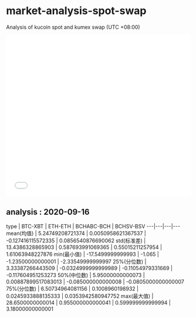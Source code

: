 # market-analysis-spot-swap
Analysis of kucoin spot and kumex swap (UTC +08:00)

<iframe width="100%" height="440" src="./data.html" frameborder="no" border="0" scrolling="no"></iframe>

## analysis : 2020-09-16

type | BTC-XBT | ETH-ETH | BCHABC-BCH | BCHSV-BSV 
---|---|---|---
mean(均值) | 5.24749208721374 | 0.0050958621367537 | -0.127416115572335 | 0.0856540876690062
std(标准差) | 13.4386328865903 | 0.587693991069365 | 0.55015211257954 | 1.61063948227876
min(最小值) | -17.5499999999993 | -1.065 | -1.23500000000001 | -2.33549999999997
25%(分位数) | 3.33387266443509 | -0.0324999999999989 | -0.11054979331669 | -0.117604951253273
50%(中位数) | 5.95000000000073 | 0.00887899517083013 | -0.085000000000008 | -0.0805000000000007
75%(分位数) | 6.50734964081156 | 0.1008960198932 | 0.0245933888135333 | 0.0353942580947752
max(最大值) | 28.6500000000014 | 0.955000000000041 | 0.599999999999994 | 3.18000000000001
